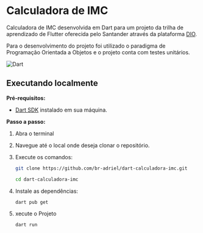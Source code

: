 # Calculadora de IMC

Calculadora de IMC desenvolvida em Dart para um projeto da trilha de aprendizado
de Flutter oferecida pelo Santander através da plataforma [DIO](https://www.dio.me/sign-in).

Para o desenvolvimento do projeto foi utilizado o paradigma de Programação
Orientada a Objetos e o projeto conta com testes unitários.

![Dart](https://img.shields.io/badge/dart-%230175C2.svg?style=for-the-badge&logo=dart&logoColor=white)

## Executando localmente

**Pré-requisitos:**

- [Dart SDK](https://dart.dev/get-dart) instalado em sua máquina.

**Passo a passo:**

1. Abra o terminal

2. Navegue até o local onde deseja clonar o repositório.

3. Execute os comandos:

   ```bash
   git clone https://github.com/br-adriel/dart-calculadora-imc.git
   ```

   ```bash
   cd dart-calculadora-imc
   ```

4. Instale as dependências:

   ```bash
   dart pub get
   ```

5. xecute o Projeto

   ```bash
   dart run
   ```
